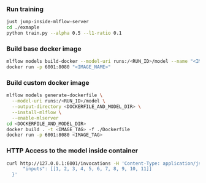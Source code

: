 ### Run training
```bash
just jump-inside-mlflow-server
cd ./exmaple
python train.py --alpha 0.5 --l1-ratio 0.1
```

### Build base docker image
```bash
mlflow models build-docker --model-uri runs:/<RUN_ID>/model --name "<IMAGE_NAME>"
docker run -p 6001:8080 "<IMAGE_NAME>"
```

### Build custom docker image
```bash
mlflow models generate-dockerfile \
  --model-uri runs:/<RUN_ID>/model \
  --output-directory <DOCKERFILE_AND_MODEL_DIR> \
  --install-mlflow \
  --enable-mlserver
cd <DOCKERFILE_AND_MODEL_DIR>
docker build . -t <IMAGE_TAG> -f ./Dockerfile
docker run -p 6001:8080 <IMAGE_TAG>
```

### HTTP Access to the model inside container
```bash
curl http://127.0.0.1:6001/invocations -H 'Content-Type: application/json' -d '{
      "inputs": [[1, 2, 3, 4, 5, 6, 7, 8, 9, 10, 11]]
  }'
```
